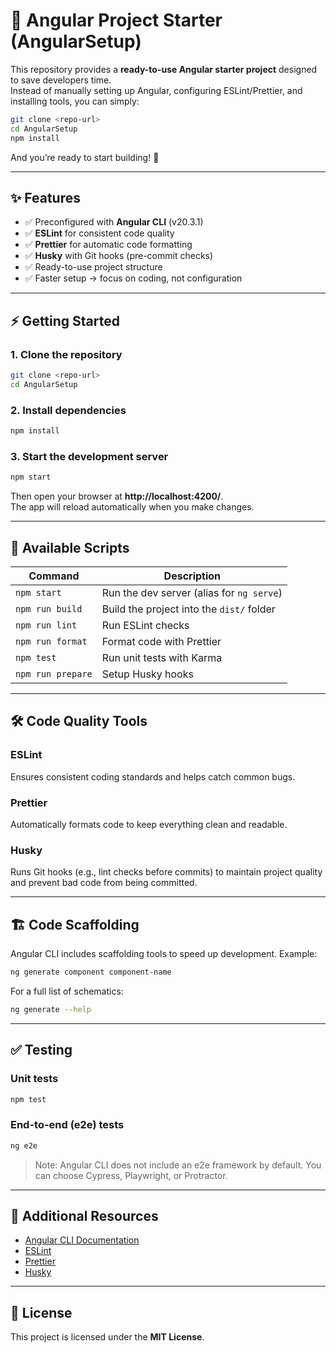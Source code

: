 # 🚀 Angular Project Starter (AngularSetup)

This repository provides a **ready-to-use Angular starter project** designed to save developers time.  
Instead of manually setting up Angular, configuring ESLint/Prettier, and installing tools, you can simply:

```bash
git clone <repo-url>
cd AngularSetup
npm install
```

And you’re ready to start building! 🎉  

---

## ✨ Features

- ✅ Preconfigured with **Angular CLI** (v20.3.1)  
- ✅ **ESLint** for consistent code quality  
- ✅ **Prettier** for automatic code formatting  
- ✅ **Husky** with Git hooks (pre-commit checks)  
- ✅ Ready-to-use project structure  
- ✅ Faster setup → focus on coding, not configuration  

---

## ⚡ Getting Started

### 1. Clone the repository
```bash
git clone <repo-url>
cd AngularSetup
```

### 2. Install dependencies
```bash
npm install
```

### 3. Start the development server
```bash
npm start
```

Then open your browser at **http://localhost:4200/**.  
The app will reload automatically when you make changes.  

---

## 📂 Available Scripts

| Command | Description |
|---------|-------------|
| `npm start` | Run the dev server (alias for `ng serve`) |
| `npm run build` | Build the project into the `dist/` folder |
| `npm run lint` | Run ESLint checks |
| `npm run format` | Format code with Prettier |
| `npm test` | Run unit tests with Karma |
| `npm run prepare` | Setup Husky hooks |

---

## 🛠 Code Quality Tools

### ESLint  
Ensures consistent coding standards and helps catch common bugs.  

### Prettier  
Automatically formats code to keep everything clean and readable.  

### Husky  
Runs Git hooks (e.g., lint checks before commits) to maintain project quality and prevent bad code from being committed.  

---

## 🏗 Code Scaffolding

Angular CLI includes scaffolding tools to speed up development. Example:  

```bash
ng generate component component-name
```

For a full list of schematics:  

```bash
ng generate --help
```

---

## ✅ Testing

### Unit tests
```bash
npm test
```

### End-to-end (e2e) tests
```bash
ng e2e
```
> Note: Angular CLI does not include an e2e framework by default. You can choose Cypress, Playwright, or Protractor.  

---

## 📘 Additional Resources

- [Angular CLI Documentation](https://angular.dev/tools/cli)  
- [ESLint](https://eslint.org/)  
- [Prettier](https://prettier.io/)  
- [Husky](https://typicode.github.io/husky/)  

---

## 📄 License

This project is licensed under the **MIT License**.  
